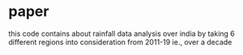 # paper
this code contains about rainfall data analysis over india by taking 6 different regions into consideration from 2011-19 ie., over a decade
